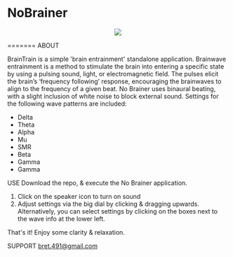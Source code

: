 # NoBrainer


<p align="center">
  <img src ="https://user-images.githubusercontent.com/29079048/36265929-efca959c-1235-11e8-860b-17c8dfed365b.png"/>
</p>

=======
ABOUT

BrainTrain is a simple 'brain entrainment' standalone application. Brainwave entrainment is a method to stimulate the brain into entering a specific state by using a pulsing sound, light, or electromagnetic field. The pulses elicit the brain’s ‘frequency following’ response, encouraging the brainwaves to align to the frequency of a given beat.
No Brainer uses binaural beating, with a slight inclusion of white noise to block external sound. Settings for the following wave patterns are included:

* Delta 
* Theta 
* Alpha 
* Mu  
* SMR  
* Beta 
* Gamma 
* Gamma


USE
Download the repo, & execute the No Brainer application.

1. Click on the speaker icon to turn on sound
2. Adjust settings via the big dial by clicking & dragging upwards. Alternatively, you can select settings by clicking on the boxes next to the wave info at the lower left.

That's it! Enjoy some clarity & relaxation.


SUPPORT
bret.491@gmail.com


